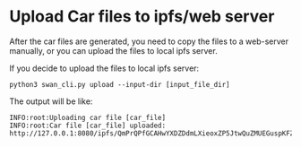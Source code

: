 # Upload Car files to ipfs/web server



After the car files are generated, you need to copy the files to a web-server manually, or you can upload the files to local ipfs server.

If you decide to upload the files to local ipfs server:

```
python3 swan_cli.py upload --input-dir [input_file_dir]
```

The output will be like:

```
INFO:root:Uploading car file [car_file]
INFO:root:Car file [car_file] uploaded: http://127.0.0.1:8080/ipfs/QmPrQPfGCAHwYXDZDdmLXieoxZP5JtwQuZMUEGuspKFZKQ
```
